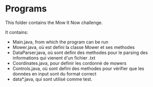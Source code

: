 # Programs

This folder contains the Mow It Now challenge.

It contains:
- Main.java, from which the program can be run
- Mower.java, où est defini la classe Mower et ses methodes
- DataParser.java, où sont defini des methodes pour le parsing des informations qui vienent d'un fichier .txt
- Coordinates.java, pour definir les cordonné de mowers
- Controls.java, où sont defini des methodes pour vérifier que les données en input sont du format correct
- data*.java, qui sont utilisé comme test.
